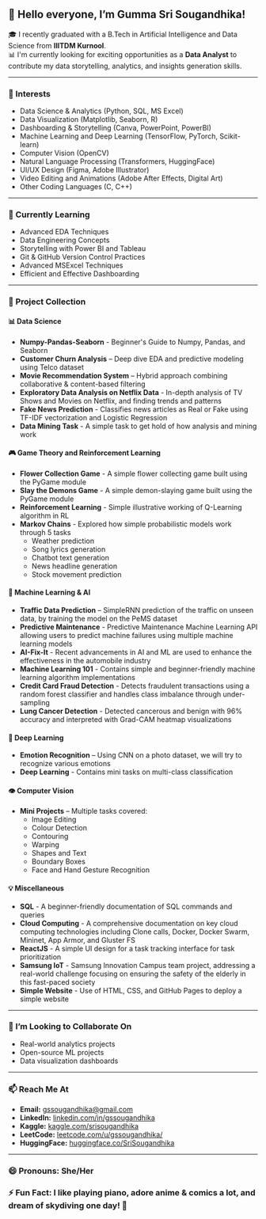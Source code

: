 ## 👋 Hello everyone, I’m Gumma Sri Sougandhika!

🎓 I recently graduated with a B.Tech in Artificial Intelligence and Data Science from **IIITDM Kurnool**.  
📊 I'm currently looking for exciting opportunities as a **Data Analyst** to contribute my data storytelling, analytics, and insights generation skills.

---

### 👀 Interests
- Data Science & Analytics (Python, SQL, MS Excel)
- Data Visualization (Matplotlib, Seaborn, R)
- Dashboarding & Storytelling (Canva, PowerPoint, PowerBI)
- Machine Learning and Deep Learning (TensorFlow, PyTorch, Scikit-learn)
- Computer Vision (OpenCV)
- Natural Language Processing (Transformers, HuggingFace)
- UI/UX Design (Figma, Adobe Illustrator)
- Video Editing and Animations (Adobe After Effects, Digital Art)
- Other Coding Languages (C, C++)

---

### 🌱 Currently Learning
- Advanced EDA Techniques
- Data Engineering Concepts
- Storytelling with Power BI and Tableau
- Git & GitHub Version Control Practices
- Advanced MSExcel Techniques
- Efficient and Effective Dashboarding

---

### 💼 Project Collection

#### 📊 Data Science
- **Numpy-Pandas-Seaborn** - Beginner's Guide to Numpy, Pandas, and Seaborn
- **Customer Churn Analysis** – Deep dive EDA and predictive modeling using Telco dataset  
- **Movie Recommendation System** – Hybrid approach combining collaborative & content-based filtering
- **Exploratory Data Analysis on Netflix Data** - In-depth analysis of TV Shows and Movies on Netflix, and finding trends and patterns
- **Fake News Prediction** - Classifies news articles as Real or Fake using TF-IDF vectorization and Logistic Regression
- **Data Mining Task** - A simple task to get hold of how analysis and mining work

#### 🎮 Game Theory and Reinforcement Learning
- **Flower Collection Game** - A simple flower collecting game built using the PyGame module
- **Slay the Demons Game** - A simple demon-slaying game built using the PyGame module
- **Reinforcement Learning** - Simple illustrative working of Q-Learning algorithm in RL
- **Markov Chains** - Explored how simple probabilistic models work through 5 tasks
  - Weather prediction
  - Song lyrics generation
  - Chatbot text generation
  - News headline generation
  - Stock movement prediction

#### 🤖 Machine Learning & AI
- **Traffic Data Prediction** – SimpleRNN prediction of the traffic on unseen data, by training the model on the PeMS dataset
- **Predictive Maintenance** - Predictive Maintenance Machine Learning API allowing users to predict machine failures using multiple machine learning models
- **AI-Fix-It** - Recent advancements in AI and ML are used to enhance the effectiveness in the automobile industry
- **Machine Learning 101** - Contains simple and beginner-friendly machine learning algorithm implementations
- **Credit Card Fraud Detection** - Detects fraudulent transactions using a random forest classifier and handles class imbalance through under-sampling
- **Lung Cancer Detection** - Detected cancerous and benign with 96% accuracy and interpreted with Grad-CAM heatmap visualizations

#### 🧠 Deep Learning
- **Emotion Recognition** – Using CNN on a photo dataset, we will try to recognize various emotions
- **Deep Learning** - Contains mini tasks on multi-class classification

#### 👁️ Computer Vision
- **Mini Projects** – Multiple tasks covered:
  - Image Editing
  - Colour Detection
  - Contouring
  - Warping
  - Shapes and Text
  - Boundary Boxes
  - Face and Hand Gesture Recognition

#### 💡 Miscellaneous
- **SQL** - A beginner-friendly documentation of SQL commands and queries
- **Cloud Computing** - A comprehensive documentation on key cloud computing technologies including Clone calls, Docker, Docker Swarm, Mininet, App Armor, and Gluster FS
- **ReactJS** - A simple UI design for a task tracking interface for task prioritization
- **Samsung IoT** - Samsung Innovation Campus team project, addressing a real-world challenge focusing on ensuring the safety of the elderly in this fast-paced society
- **Simple Website** - Use of HTML, CSS, and GitHub Pages to deploy a simple website

---

### 💞️ I’m Looking to Collaborate On
- Real-world analytics projects
- Open-source ML projects
- Data visualization dashboards

---

### 📫 Reach Me At
- **Email:** gssougandhika@gmail.com  
- **LinkedIn:** [linkedin.com/in/gssougandhika](https://www.linkedin.com/in/sri-sougandhika-gumma)  
- **Kaggle:** [kaggle.com/srisougandhika](https://www.kaggle.com/srisougandhika) 
- **LeetCode:** [leetcode.com/u/gssougandhika/](https://leetcode.com/u/gssougandhika/)
- **HuggingFace:** [huggingface.co/SriSougandhika](https://huggingface.co/SriSougandhika)

---

### 😄 Pronouns: She/Her  
### ⚡ Fun Fact: I like playing piano, adore anime & comics a lot, and dream of skydiving one day! 💫
